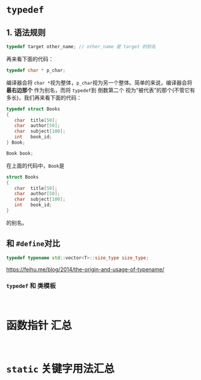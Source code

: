 # `typedef` 
## 1. 语法规则
```cpp
typedef target other_name; // other_name 是 target 的别名
```
再来看下面的代码：
```cpp
typedef char * p_char;
```
编译器会将 `char *`视为整体，`p_char`视为另一个整体。简单的来说，编译器会将 **最右边那个** 作为别名，而将 `typedef`到 倒数第二个 视为“被代表”的那个(不管它有多长)，我们再来看下面的代码：
```cpp
typedef struct Books
{
   char  title[50];
   char  author[50];
   char  subject[100];
   int   book_id;
} Book;

Book book;
```
在上面的代码中，`Book`是 
```cpp
struct Books
{
   char  title[50];
   char  author[50];
   char  subject[100];
   int   book_id;
} 
```
的别名。
## 和 `#define`对比
```cpp
typedef typename std::vector<T>::size_type size_type;
```
https://feihu.me/blog/2014/the-origin-and-usage-of-typename/

### `typedef` 和 类模板


&emsp;
&emsp;
# 函数指针 汇总





&emsp;
&emsp;
# `static` 关键字用法汇总